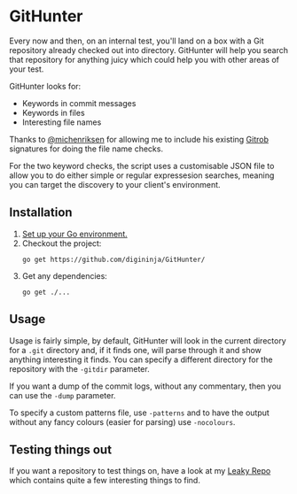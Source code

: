 # GitHunter
Every now and then, on an internal test, you'll land on a box with a Git repository already checked out into directory. GitHunter will help you search that repository for anything juicy which could help you with other areas of your test.

GitHunter looks for:
* Keywords in commit messages
* Keywords in files
* Interesting file names

Thanks to [@michenriksen](https://github.com/michenriksen/) for allowing me to include his existing [Gitrob](https://github.com/michenriksen/gitrob) signatures for doing the file name checks.

For the two keyword checks, the script uses a customisable JSON file to allow you to do either simple or regular expressesion searches, meaning you can target the discovery to your client's environment.

## Installation
1. [Set up your Go environment.](https://golang.org/doc/install)
1. Checkout the project:
    ```
    go get https://github.com/digininja/GitHunter/
    ```
1. Get any dependencies:
    ```
    go get ./...
    ```
    
## Usage
Usage is fairly simple, by default, GitHunter will look in the current directory for a `.git` directory and, if it finds one, will parse through it and show anything interesting it finds. You can specify a different directory for the repository with the `-gitdir` parameter.

If you want a dump of the commit logs, without any commentary, then you can use the `-dump` parameter.

To specify a custom patterns file, use `-patterns` and to have the output without any fancy colours (easier for parsing) use `-nocolours`.

## Testing things out
If you want a repository to test things on, have a look at my [Leaky Repo](https://github.com/digininja/leakyrepo) which contains quite a few interesting things to find.
